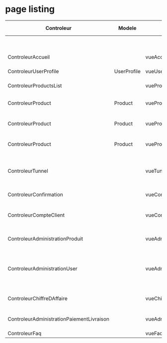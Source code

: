 # page listing

|Controleur|Modele|Vue|Description|Niveau d'autorisation|Attribué à|Priorité|
|---|---|---|---|---|---|---|
||||Inscription/ creation compte|tous|Baudouin & Quentin|1|
|ControleurAccueil||vueAccueil|page d'accueil + identification|tous|Nicolas & Vincent|1|
|ControleurUserProfile|UserProfile|vueUserProfile|page de profil utilisateur|tous|Nicolas & Vincent|1|
|ControleurProductsList||vueProductsList|page liste produits|tous|Guillaume & Qi|1|
|ControleurProduct|Product|vueProduct|page produit 1 (gestion du panier/ formulaire de recherche)|tous||2|
|ControleurProduct|Product|vueProduct|page produit 2 (gestion du panier/ formulaire de recherche)|tous|Magaly & Cuize|2|
|ControleurProduct|Product|vueProduct|page produit 3 (gestion du panier/ formulaire de recherche)|tous||2|
|ControleurTunnel||vueTunnel|tunnel de commande (recap panier + selection livraison + choix paiement) en une ou plusieurs page|tous|Francis & Romain|3|
|ControleurConfirmation||vueConfirmation|page de confirmation (pour les architectes)|tous|Nicolas & Vincent|3|
|ControleurCompteClient||vueCompteClient|recapitulatif compte client (moteur de recherche par date de commande)|admin|Sylvain & Timothée|4|
|ControleurAdministrationProduit||vueAdministrationProduit|administration produit (ajout prd + modif prix + gestion des categories)|admin|Pierre & Julien|4|
|ControleurAdministrationUser||vueAdministrationUser|administration user limiter a role admin (validation compte/ gestion autorisation/suppression de compte)|admin|Kevin & Vivien|4|
|ControleurChiffreDAffaire||vueChiffreDAffaire|visu chiffre d'affaire (formulaire de recherche mois/année)|admin||4|
|ControleurAdministrationPaiementLivraison||vueAdministrationPaiementLivraison|administration des moyens de paiement et mode de livraison|admin||4|
|ControleurFaq||vueFaq|faq|tous||5|
